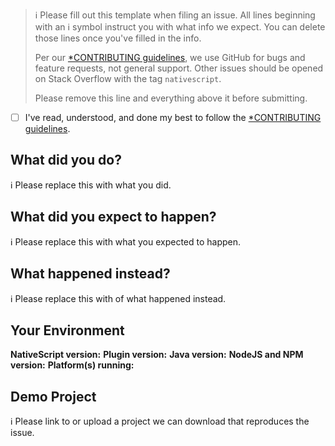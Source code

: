 > ℹ Please fill out this template when filing an issue.
> All lines beginning with an ℹ symbol instruct you with what info we expect. You can delete those lines once you've filled in the info.
>
> Per our [*CONTRIBUTING guidelines](https://github.com/hypery2k/nativescript-fabric/master/CONTRIBUTING.md), we use GitHub for
> bugs and feature requests, not general support. Other issues should be opened on Stack Overflow with the tag `nativescript`.
>
> Please remove this line and everything above it before submitting.

* [ ] I've read, understood, and done my best to follow the [*CONTRIBUTING guidelines](https://github.com/hypery2k/nativescript-fabric/master/CONTRIBUTING.md).

## What did you do?

ℹ Please replace this with what you did.  

## What did you expect to happen?

ℹ Please replace this with what you expected to happen.  

## What happened instead?

ℹ Please replace this with of what happened instead.  

## Your Environment

**NativeScript version:**
**Plugin version:**
**Java version:**
**NodeJS and NPM version:**
**Platform(s) running:**

## Demo Project

ℹ Please link to or upload a project we can download that reproduces the issue.
